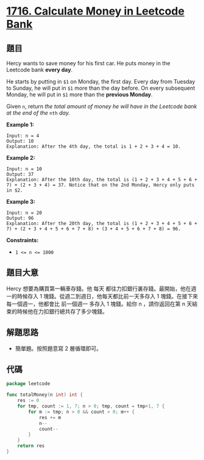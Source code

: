 # [1716. Calculate Money in Leetcode Bank](https://leetcode.com/problems/calculate-money-in-leetcode-bank/)


## 題目

Hercy wants to save money for his first car. He puts money in the Leetcode bank **every day**.

He starts by putting in `$1` on Monday, the first day. Every day from Tuesday to Sunday, he will put in `$1` more than the day before. On every subsequent Monday, he will put in `$1` more than the **previous Monday**.

Given `n`, return *the total amount of money he will have in the Leetcode bank at the end of the* `nth` *day.*

**Example 1:**

```
Input: n = 4
Output: 10
Explanation: After the 4th day, the total is 1 + 2 + 3 + 4 = 10.
```

**Example 2:**

```
Input: n = 10
Output: 37
Explanation: After the 10th day, the total is (1 + 2 + 3 + 4 + 5 + 6 + 7) + (2 + 3 + 4) = 37. Notice that on the 2nd Monday, Hercy only puts in $2.
```

**Example 3:**

```
Input: n = 20
Output: 96
Explanation: After the 20th day, the total is (1 + 2 + 3 + 4 + 5 + 6 + 7) + (2 + 3 + 4 + 5 + 6 + 7 + 8) + (3 + 4 + 5 + 6 + 7 + 8) = 96.
```

**Constraints:**

- `1 <= n <= 1000`

## 題目大意

Hercy 想要為購買第一輛車存錢。他 每天 都往力扣銀行裏存錢。最開始，他在週一的時候存入 1 塊錢。從週二到週日，他每天都比前一天多存入 1 塊錢。在接下來每一個週一，他都會比 前一個週一 多存入 1 塊錢。給你 n ，請你返回在第 n 天結束的時候他在力扣銀行總共存了多少塊錢。

## 解題思路

- 簡單題。按照題意寫 2 層循環即可。

## 代碼

```go
package leetcode

func totalMoney(n int) int {
	res := 0
	for tmp, count := 1, 7; n > 0; tmp, count = tmp+1, 7 {
		for m := tmp; n > 0 && count > 0; m++ {
			res += m
			n--
			count--
		}
	}
	return res
}
```